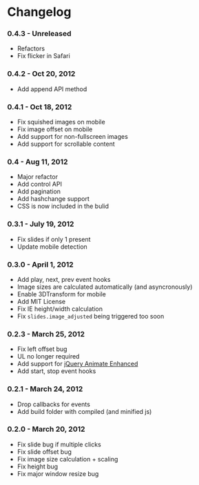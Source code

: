 # Changelog

### 0.4.3 - Unreleased

* Refactors
* Fix flicker in Safari

### 0.4.2 - Oct 20, 2012

* Add append API method

### 0.4.1 - Oct 18, 2012

* Fix squished images on mobile
* Fix image offset on mobile
* Add support for non-fullscreen images
* Add support for scrollable content

### 0.4 - Aug 11, 2012

* Major refactor
* Add control API
* Add pagination
* Add hashchange support
* CSS is now included in the bulid

### 0.3.1 - July 19, 2012

* Fix slides if only 1 present
* Update mobile detection

### 0.3.0  - April 1, 2012
* Add play, next, prev event hooks
* Image sizes are calculated automatically (and asyncronously)
* Enable 3DTransform for mobile
* Add MIT License
* Fix IE height/width calculation
* Fix `slides.image_adjusted` being triggered too soon

### 0.2.3  - March 25, 2012
* Fix left offset bug
* UL no longer required
* Add support for [jQuery Animate Enhanced](http://playground.benbarnett.net/jquery-animate-enhanced/)
* Add start, stop event hooks

### 0.2.1  - March 24, 2012
* Drop callbacks for events
* Add build folder with compiled (and minified js)

### 0.2.0    - March 20, 2012
* Fix slide bug if multiple clicks
* Fix slide offset bug
* Fix image size calculation + scaling
* Fix height bug
* Fix major window resize bug
